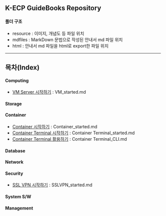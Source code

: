 ## K-ECP GuideBooks Repository 

#### 폴더 구조
* resource : 이미지, 개념도 등 파일 위치
* mdfiles : MarkDown 문법으로 작성된 안내서 md 파일 위치
* html : 안내서 md 파일을 html로 export한 파일 위치

---

## 목차(Index)
#### Computing
* [VM Server 시작하기](./mdfiles/VM_started.md) : VM_started.md
#### Storage
#### Container
* [Container 시작하기](./mdfiles/Container_started.md) : Container_started.md
* [Container Terminal 시작하기](./mdfiles/Container%20Terminal_started.md) : Container Terminal_started.md
* [Container Terminal 활용하기](./mdfiles/Container%20Terminal_CLI.md) : Container Terminal_CLI.md
#### Database
#### Network
#### Security
* [SSL VPN 시작하기](./mdfiles/SSLVPN_started.md) : SSLVPN_started.md
#### System S/W
#### Management

